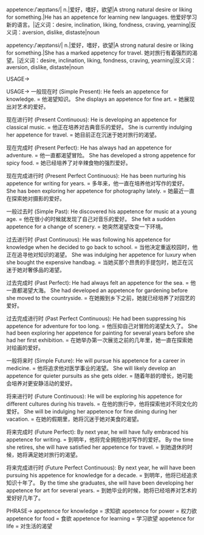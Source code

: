 appetence:/ˈæpɪtəns/| n.|爱好，嗜好，欲望|A strong natural desire or liking for something.|He has an appetence for learning new languages. 他爱好学习新的语言。|近义词：desire, inclination, liking, fondness, craving, yearning|反义词：aversion, dislike, distaste|noun

appetency:/ˈæpɪtənsi/| n.|爱好，嗜好，欲望|A strong natural desire or liking for something.|She has a marked appetency for travel. 她对旅行有着强烈的渴望。|近义词：desire, inclination, liking, fondness, craving, yearning|反义词：aversion, dislike, distaste|noun

USAGE->

USAGE->
一般现在时 (Simple Present):
He feels an appetence for knowledge. = 他渴望知识。
She displays an appetence for fine art. = 她展现出对艺术的爱好。

现在进行时 (Present Continuous):
He is developing an appetence for classical music. = 他正在培养对古典音乐的爱好。
She is currently indulging her appetence for travel. = 她目前正在沉迷于她对旅行的渴望。

现在完成时 (Present Perfect):
He has always had an appetence for adventure. = 他一直都渴望冒险。
She has developed a strong appetence for spicy food. = 她已经培养了对辛辣食物的强烈爱好。

现在完成进行时 (Present Perfect Continuous):
He has been nurturing his appetence for writing for years. = 多年来，他一直在培养他对写作的爱好。
She has been exploring her appetence for photography lately. = 她最近一直在探索她对摄影的爱好。

一般过去时 (Simple Past):
He discovered his appetence for music at a young age. = 他在很小的时候就发现了自己对音乐的爱好。
She felt a sudden appetence for a change of scenery. = 她突然渴望改变一下环境。

过去进行时 (Past Continuous):
He was following his appetence for knowledge when he decided to go back to school. = 当他决定重返校园时，他正在追寻他对知识的渴望。
She was indulging her appetence for luxury when she bought the expensive handbag. = 当她买那个昂贵的手提包时，她正在沉迷于她对奢侈品的渴望。

过去完成时 (Past Perfect):
He had always felt an appetence for the sea. = 他一直都渴望大海。
She had developed an appetence for gardening before she moved to the countryside. = 在她搬到乡下之前，她就已经培养了对园艺的爱好。

过去完成进行时 (Past Perfect Continuous):
He had been suppressing his appetence for adventure for too long. = 他压抑自己对冒险的渴望太久了。
She had been exploring her appetence for painting for several years before she had her first exhibition. = 在她举办第一次展览之前的几年里，她一直在探索她对绘画的爱好。

一般将来时 (Simple Future):
He will pursue his appetence for a career in medicine. = 他将追求他对医学事业的渴望。
She will likely develop an appetence for quieter pursuits as she gets older. = 随着年龄的增长，她可能会培养对更安静活动的爱好。

将来进行时 (Future Continuous):
He will be exploring his appetence for different cultures during his travels. = 在他的旅行中，他将探索他对不同文化的爱好。
She will be indulging her appetence for fine dining during her vacation. = 在她的假期里，她将沉迷于她对美食的渴望。

将来完成时 (Future Perfect):
By next year, he will have fully embraced his appetence for writing. = 到明年，他将完全拥抱他对写作的爱好。
By the time she retires, she will have satisfied her appetence for travel. = 到她退休的时候，她将满足她对旅行的渴望。

将来完成进行时 (Future Perfect Continuous):
By next year, he will have been pursuing his appetence for knowledge for a decade. = 到明年，他将已经追求知识十年了。
By the time she graduates, she will have been developing her appetence for art for several years. = 到她毕业的时候，她将已经培养对艺术的爱好好几年了。



PHRASE->
appetence for knowledge = 求知欲
appetence for power = 权力欲
appetence for food = 食欲
appetence for learning = 学习欲望
appetence for life =  对生活的渴望
